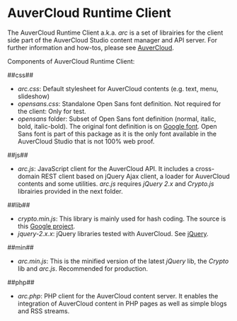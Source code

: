 AuverCloud Runtime Client
===
The AuverCloud Runtime Client a.k.a. _arc_ is a set of librairies for the client side part of the AuverCloud Studio content manager and API server. For further information and how-tos, please see [AuverCloud](https://www.auvercloud.com). 

Components of AuverCloud Runtime Client:

##css##
- _arc.css_: Default stylesheet for AuverCloud contents (e.g. text, menu, slideshow)
- _opensans.css_: Standalone Open Sans font definition. Not required for the client: Only for test.
- _opensans_ folder: Subset of Open Sans font definition (normal, italic, bold, italic-bold). The original font definition is on [Google font](http://www.google.com/fonts#UsePlace:use/Collection:Open+Sans). Open Sans font is part of this package as it is the only font available in the AuverCloud Studio that is not 100% web proof. 

##js##
- _arc.js_: JavaScript client for the AuverCloud API. It includes a cross-domain REST client based on jQuery Ajax client, a loader for AuverCloud contents and some utilities. _arc.js_ requires _jQuery 2.x_ and _Crypto.js_ librairies provided in the next folder.

##lib##
- _crypto.min.js_: This library is mainly used for hash coding. The source is this [Google project](https://code.google.com/p/crypto-js/).
- _jquery-2.x.x_: jQuery libraries tested with AuverCloud. See [jQuery](http://jquery.com/).

##min##
- _arc.min.js_: This is the minified version of the latest _jQuery_ lib, the _Crypto_ lib and _arc.js_. Recommended for production.

##php##
- _arc.php_: PHP client for the AuverCloud content server. It enables the integration of AuverCloud content in PHP pages as well as simple blogs and RSS streams.
 
